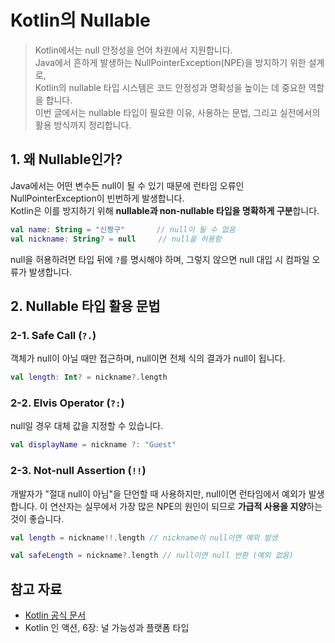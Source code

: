 # Kotlin의 Nullable

> Kotlin에서는 null 안정성을 언어 차원에서 지원합니다.  
> Java에서 흔하게 발생하는 NullPointerException(NPE)을 방지하기 위한 설계로,  
> Kotlin의 nullable 타입 시스템은 코드 안정성과 명확성을 높이는 데 중요한 역할을 합니다.  
> 이번 글에서는 nullable 타입이 필요한 이유, 사용하는 문법, 그리고 실전에서의 활용 방식까지 정리합니다.  

## 1. 왜 Nullable인가?

Java에서는 어떤 변수든 null이 될 수 있기 때문에 런타임 오류인 NullPointerException이 빈번하게 발생합니다.  
Kotlin은 이를 방지하기 위해 **nullable과 non-nullable 타입을 명확하게 구분**합니다.

```kotlin
val name: String = "신짱구"       // null이 될 수 없음
val nickname: String? = null     // null을 허용함
```

null을 허용하려면 타입 뒤에 `?`를 명시해야 하며, 그렇지 않으면 null 대입 시 컴파일 오류가 발생합니다.

## 2. Nullable 타입 활용 문법

### 2-1. Safe Call (`?.`)

객체가 null이 아닐 때만 접근하며, null이면 전체 식의 결과가 null이 됩니다.

```kotlin
val length: Int? = nickname?.length
```

### 2-2. Elvis Operator (`?:`)

null일 경우 대체 값을 지정할 수 있습니다.

```kotlin
val displayName = nickname ?: "Guest"
```

### 2-3. Not-null Assertion (`!!`)

개발자가 "절대 null이 아님"을 단언할 때 사용하지만, null이면 런타임에서 예외가 발생합니다. 이 연산자는 실무에서 가장 많은 NPE의 원인이 되므로 **가급적 사용을 지양**하는 것이 좋습니다.

```kotlin
val length = nickname!!.length // nickname이 null이면 예외 발생
```

```kotlin
val safeLength = nickname?.length // null이면 null 반환 (예외 없음)
```

## 참고 자료

* [Kotlin 공식 문서](https://kotlinlang.org/docs/null-safety.html)
* Kotlin 인 액션, 6장: 널 가능성과 플랫폼 타입
